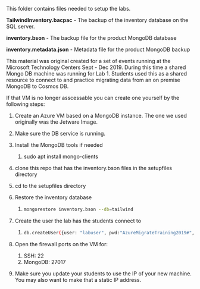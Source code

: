 This folder contains files needed to setup the labs.

**TailwindInventory.bacpac** - The backup of the inventory database on the SQL server.

**inventory.bson** - The backup file for the product MongoDB database

**inventory.metadata.json** - Metadata file for the product MongoDB backup



This material was original created for a set of events running at the Microsoft Technology Centers Sept - Dec 2019.  During this time a shared Mongo DB machine was running for Lab 1.  Students used this as a shared resource to connect to and practice migrating data from an on premise MongoDB to Cosmos DB.

If that VM is no longer asscessable you can create one yourself by the following steps:

1. Create an Azure VM based on a MongoDB instance.  The one we used originally was the Jetware Image.

2. Make sure the DB service is running.

3. Install the MongoDB tools if needed

   1. sudo apt install mongo-clients

4. clone this repo that has the inventory.bson files in the setupfiles directory

5. cd to the setupfiles directory

6. Restore the inventory database

   1. ```bash
      mongorestore inventory.bson --db=tailwind
      ```

      

7. Create the user the lab has the students connect to

   1. ```bash
      db.createUser({user: "labuser", pwd:"AzureMigrateTraining2019#", roles:[{role: "read", db:"tailwind"}]})
      ```

8. Open the firewall ports on the VM for:

   1. SSH: 22
   2. MongoDB:  27017

9. Make sure you update your students to use the IP of your new machine.  You may also want to make that a static IP address.


